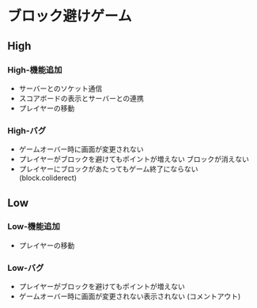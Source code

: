 # ブロック避けゲーム

## High

### High-機能追加

- サーバーとのソケット通信
- スコアボードの表示とサーバーとの連携
- プレイヤーの移動

### High-バグ

- ゲームオーバー時に画面が変更されない
- プレイヤーがブロックを避けてもポイントが増えない ブロックが消えない
- プレイヤーにブロックがあたってもゲーム終了にならない (block.coliderect)

## Low

### Low-機能追加

- プレイヤーの移動

### Low-バグ

- プレイヤーがブロックを避けてもポイントが増えない
- ゲームオーバー時に画面が変更されない表示されない (コメントアウト)
